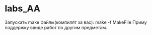# labs_AA
Запускать make файлы(компилят за вас): make -f MakeFile
Приму поддержку ввиде работ по другим предметам.
